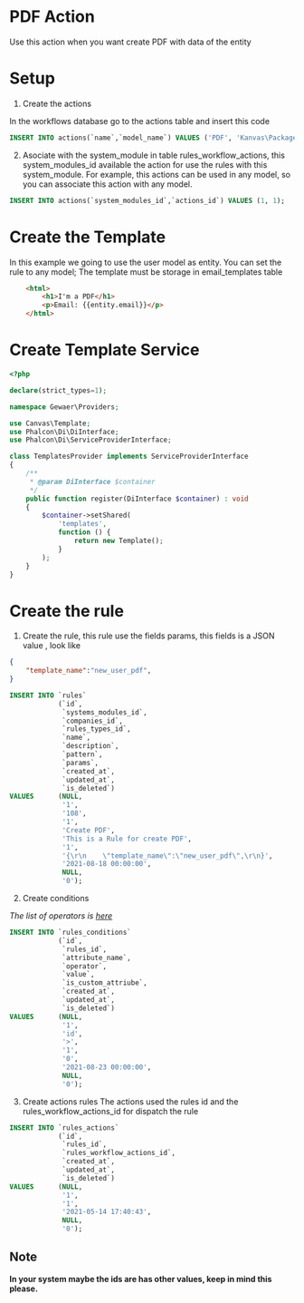 # PDF Action

Use this action when you want create PDF with data of the entity

# Setup

1. Create the actions

In the workflows database go to the actions table and insert this code

```sql
INSERT INTO actions(`name`,`model_name`) VALUES ('PDF', 'Kanvas\Packages\WorkflowsRules\Actions\PDF');
```

2. Asociate with the system_module in table rules_workflow_actions, this system_modules_id available the action for use the rules with this system_module.
For example, this actions can be used in any model, so you can associate this action with any model.

```sql
INSERT INTO actions(`system_modules_id`,`actions_id`) VALUES (1, 1);
```

# Create the Template
In this example we going to use the user model as entity. You can set the rule to any model;  The template must be storage in email_templates table 

```html
    <html>
        <h1>I'm a PDF</h1>
        <p>Email: {{entity.email}}</p>
    </html>
```

# Create Template Service
```php
<?php

declare(strict_types=1);

namespace Gewaer\Providers;

use Canvas\Template;
use Phalcon\Di\DiInterface;
use Phalcon\Di\ServiceProviderInterface;

class TemplatesProvider implements ServiceProviderInterface
{
    /**
     * @param DiInterface $container
     */
    public function register(DiInterface $container) : void
    {
        $container->setShared(
            'templates',
            function () {
                return new Template();
            }
        );
    }
}
```
# Create the rule

1. Create the rule, this rule use the fields params, this fields is a JSON value , look like 
```json
{
    "template_name":"new_user_pdf",
}
```

```sql
INSERT INTO `rules`
            (`id`,
             `systems_modules_id`,
             `companies_id`,
             `rules_types_id`,
             `name`,
             `description`,
             `pattern`,
             `params`,
             `created_at`,
             `updated_at`,
             `is_deleted`)
VALUES      (NULL,
             '1',
             '108',
             '1',
             'Create PDF',
             'This is a Rule for create PDF',
             '1',
             '{\r\n    \"template_name\":\"new_user_pdf\",\r\n}',
             '2021-08-18 00:00:00',
             NULL,
             '0'); 
```
2. Create conditions

*The list of operators is [here](https://symfony.com/doc/current/components/expression_language/syntax.html#comparison-operators)*

```sql
INSERT INTO `rules_conditions`
            (`id`,
             `rules_id`,
             `attribute_name`,
             `operator`,
             `value`,
             `is_custom_attriube`,
             `created_at`,
             `updated_at`,
             `is_deleted`)
VALUES      (NULL,
             '1',
             'id',
             '>',
             '1',
             '0',
             '2021-08-23 00:00:00',
             NULL,
             '0'); 
```

3. Create actions rules
The actions used the rules id and the rules_workflow_actions_id for dispatch the rule
```sql
INSERT INTO `rules_actions`
            (`id`,
             `rules_id`,
             `rules_workflow_actions_id`,
             `created_at`,
             `updated_at`,
             `is_deleted`)
VALUES      (NULL,
             '1',
             '1',
             '2021-05-14 17:40:43',
             NULL,
             '0'); 
```


## Note

<b>In your system maybe the ids are has other values, keep in mind this please.</b>
